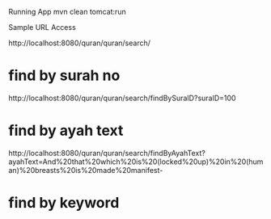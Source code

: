 Running App mvn clean tomcat:run

Sample URL Access

http://localhost:8080/quran/quran/search/
# find by surah no
http://localhost:8080/quran/quran/search/findBySuraID?suraID=100
# find by ayah text
http://localhost:8080/quran/quran/search/findByAyahText?ayahText=And%20that%20which%20is%20(locked%20up)%20in%20(human)%20breasts%20is%20made%20manifest-
# find by keyword 



